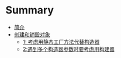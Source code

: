 # Summary

* [简介](README.md)
* [创建和销毁对象](first/README.md)
  * [1: 考虑用静态工厂方法代替构造器](first/1-kao-lv-yong-jing-tai-gong-chang-fang-fa-dai-ti-gou-zao-qi.md)
  * [2:遇到多个构造器参数时要考虑用构建器](first/2yu-dao-duo-ge-gou-zao-qi-can-shu-shi-yao-kao-lv-yong-gou-zao-qi.md)


